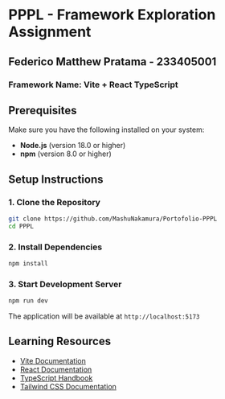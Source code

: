 # PPPL - Framework Exploration Assignment

## Federico Matthew Pratama - 233405001

### Framework Name: Vite + React TypeScript

## Prerequisites

Make sure you have the following installed on your system:

- **Node.js** (version 18.0 or higher)
- **npm** (version 8.0 or higher)

## Setup Instructions

### 1. Clone the Repository

```bash
git clone https://github.com/MashuNakamura/Portofolio-PPPL
cd PPPL
```

### 2. Install Dependencies

```bash
npm install
```

### 3. Start Development Server

```bash
npm run dev
```

The application will be available at `http://localhost:5173`

## Learning Resources

- [Vite Documentation](https://vitejs.dev/)
- [React Documentation](https://react.dev/)
- [TypeScript Handbook](https://www.typescriptlang.org/docs/)
- [Tailwind CSS Documentation](https://tailwindcss.com/docs)
